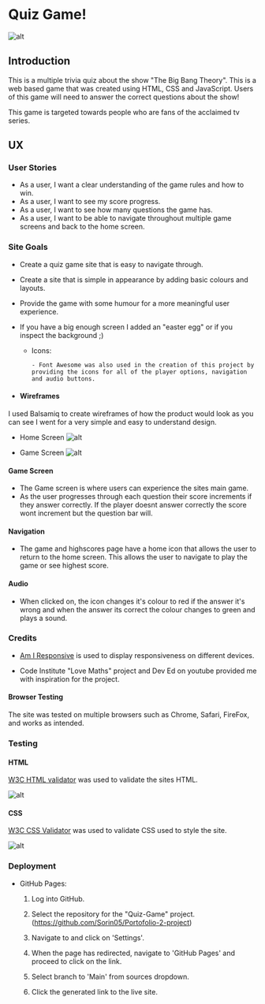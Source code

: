 # Quiz Game!

![alt](https://github.com/Sorin05/Portofolio-2-project/blob/main/documents/page1.PNG?raw=true)

## Introduction
This is a multiple trivia quiz about the show "The Big Bang Theory". This is a web based game that was created using HTML, CSS and JavaScript. Users of this game will need to answer the correct questions about the show!

This game is targeted towards people who are fans of the acclaimed tv series.

## UX

### User Stories

* As a user, I want a clear understanding of the game rules and how to win.
* As a user, I want to see my score progress.
* As a user, I want to see how many questions the game has.
* As a user, I want to be able to navigate throughout multiple game screens and back to the home screen.

### Site Goals

* Create a quiz game site that is easy to navigate through.
* Create a site that is simple in appearance by adding basic colours and layouts.
* Provide the game with some humour for a more meaningful user experience.
* If you have a big enough screen I added an "easter egg" or if you inspect the background ;)


  * Icons:

        - Font Awesome was also used in the creation of this project by providing the icons for all of the player options, navigation and audio buttons.

* #### Wireframes

I used Balsamiq to create wireframes of how the product would look as you can see I went for a very simple and easy to understand design.
* Home Screen
![alt](https://github.com/Sorin05/Portofolio-2-project/blob/main/documents/wireframe2.PNG?raw=true)


* Game Screen
![alt](https://github.com/Sorin05/Portofolio-2-project/blob/main/documents/wireframe1.PNG?raw=true)




#### Game Screen

- The Game screen is where users can experience the sites main game.
- As the user progresses through each question their score increments if they answer correctly. If the player doesnt answer correctly the score wont increment but the question bar will.


#### Navigation

- The game and highscores page  have a home icon that allows the user to return to the home screen. This allows the user to navigate to play the game or see highest score.


#### Audio

- When clicked on, the icon changes it's colour to red if the answer it's wrong and when the answer its correct the colour changes to green and plays a sound.


### Credits

* [Am I Responsive](http://ami.responsivedesign.is/#) is used to display responsiveness on different devices.

* Code Institute "Love Maths" project and Dev Ed on youtube provided me with inspiration for the project.


#### Browser Testing

The site was tested on multiple browsers such as Chrome, Safari, FireFox, and works as intended.

### Testing

#### HTML

[W3C HTML validator](https://validator.w3.org/nu/#textarea) was used to validate the sites HTML. 

![alt](https://github.com/Sorin05/Portofolio-2-project/blob/main/documents/htmlTest.PNG?raw=true)


#### CSS

[W3C CSS Validator](https://jigsaw.w3.org/css-validator/validator) was used to validate CSS used to style the site.

![alt](https://github.com/Sorin05/Portofolio-2-project/blob/main/documents/CSSvalidator.PNG?raw=true)



### Deployment

* GitHub Pages:

    1. Log into GitHub.

    2. Select the repository for the "Quiz-Game" project. (https://github.com/Sorin05/Portofolio-2-project)

    3. Navigate to and click on 'Settings'.

    4. When the page has redirected, navigate to 'GitHub Pages' and proceed to click on the link.

    5. Select branch to 'Main' from sources dropdown.

    6. Click the generated link to the live site.
